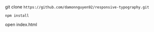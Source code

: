 git clone
`https://github.com/damonnguyen92/responsive-typography.git`

`npm install`

open index.html
